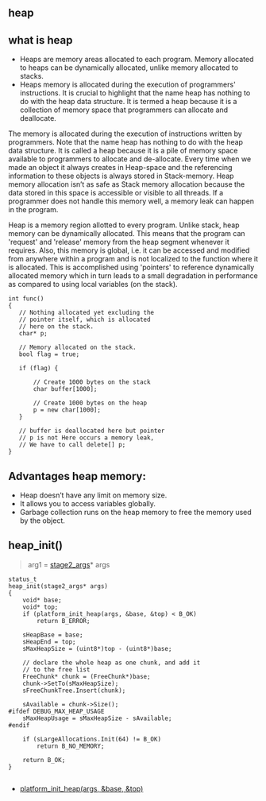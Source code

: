 ## heap

## what is heap

+ Heaps are memory areas allocated to each program. Memory allocated to heaps can be dynamically allocated, unlike memory allocated to stacks.
+ Heaps memory is allocated during the execution of programmers' instructions. It is crucial to highlight that the name heap has nothing to do with the heap data structure. It is termed a heap because it is a collection of memory space that programmers can allocate and deallocate.

 The memory is allocated during the execution of instructions written by programmers. Note that the name heap has nothing to do with the heap data structure. It is called a heap because it is a pile of memory space available to programmers to allocate and de-allocate. Every time when we made an object it always creates in Heap-space and the referencing information to these objects is always stored in Stack-memory. Heap memory allocation isn’t as safe as Stack memory allocation because the data stored in this space is accessible or visible to all threads. If a programmer does not handle this memory well, a memory leak can happen in the program.
 
 Heap is a memory region allotted to every program. Unlike stack, heap memory can be dynamically allocated. This means that the program can 'request' and 'release' memory from the heap segment whenever it requires. Also, this memory is global, i.e. it can be accessed and modified from anywhere within a program and is not localized to the function where it is allocated. This is accomplished using 'pointers' to reference dynamically allocated memory which in turn leads to a small degradation in performance as compared to using local variables (on the stack).
 
 ```
 int func()
{
    // Nothing allocated yet excluding the
    // pointer itself, which is allocated
    // here on the stack.
    char* p;
  
    // Memory allocated on the stack.
    bool flag = true;
  
    if (flag) {
  
        // Create 1000 bytes on the stack
        char buffer[1000];
  
        // Create 1000 bytes on the heap
        p = new char[1000];
    }
  
    // buffer is deallocated here but pointer
    // p is not Here occurs a memory leak,
    // We have to call delete[] p;
}
 
 ```
 
 ## Advantages heap memory:

+ Heap doesn’t have any limit on memory size.
+ It allows you to access variables globally.
+ Garbage collection runs on the heap memory to free the memory used by the object.


## heap_init()

> arg1 = [stage2_args](/boot/structure/stage2_args.md)* args

```
status_t
heap_init(stage2_args* args)
{
	void* base;
	void* top;
	if (platform_init_heap(args, &base, &top) < B_OK)
		return B_ERROR;

	sHeapBase = base;
	sHeapEnd = top;
	sMaxHeapSize = (uint8*)top - (uint8*)base;

	// declare the whole heap as one chunk, and add it
	// to the free list
	FreeChunk* chunk = (FreeChunk*)base;
	chunk->SetTo(sMaxHeapSize);
	sFreeChunkTree.Insert(chunk);

	sAvailable = chunk->Size();
#ifdef DEBUG_MAX_HEAP_USAGE
	sMaxHeapUsage = sMaxHeapSize - sAvailable;
#endif

	if (sLargeAllocations.Init(64) != B_OK)
		return B_NO_MEMORY;

	return B_OK;
}


```

* [platform_init_heap(args, &base, &top)](/boot/efi/heap.md#platform_init_heap)
